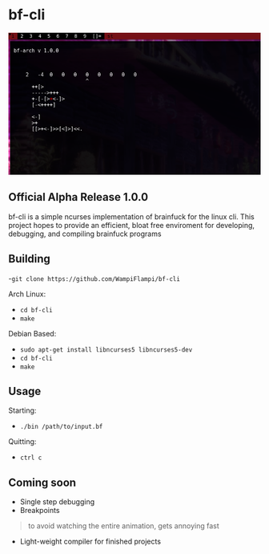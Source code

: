 # bf-cli

![src](https://github.com/WampiFlampi/source/blob/main/bf-crop.png)

## Official Alpha Release 1.0.0
  bf-cli is a simple ncurses implementation of brainfuck for the linux cli.
  This project hopes to provide an efficient, bloat free enviroment for developing, debugging, and compiling brainfuck programs
## Building
  -```git clone https://github.com/WampiFlampi/bf-cli```
  
  Arch Linux:
   * ```cd bf-cli```
   * ```make```
   
  Debian Based:
   * ```sudo apt-get install libncurses5 libncurses5-dev```
   * ```cd bf-cli```
   * ```make```
## Usage
  Starting:
   - ```./bin /path/to/input.bf```
    
  Quitting:
   - ```ctrl c```
    
## Coming soon

  - Single step debugging
  - Breakpoints
  > to avoid watching the entire animation, gets annoying fast
  - Light-weight compiler for finished projects

